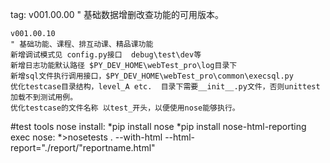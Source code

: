 tag:
    v001.00.00
    " 基础数据增删改查功能的可用版本。

    v001.00.10
    " 基础功能、课程、排互动课、精品课功能
    新增调试模式见 config.py接口  debug\test\dev等
    新增日志功能默认路径 $PY_DEV_HOME\webTest_pro\log目录下
    新增sql文件执行调用接口，$PY_DEV_HOME\webTest_pro\common\execsql.py
    优化testcase目录结构，level_A etc.  目录下需要__init__.py文件，否则unittest 加载不到测试用例。
    优化testcase的文件名称 以test_开头，以便使用nose能够执行。

#test tools
nose install:
 *pip install nose
 *pip install nose-html-reporting
exec nose:
 *>nosetests . --with-html --html-report="./report/"reportname.html"

